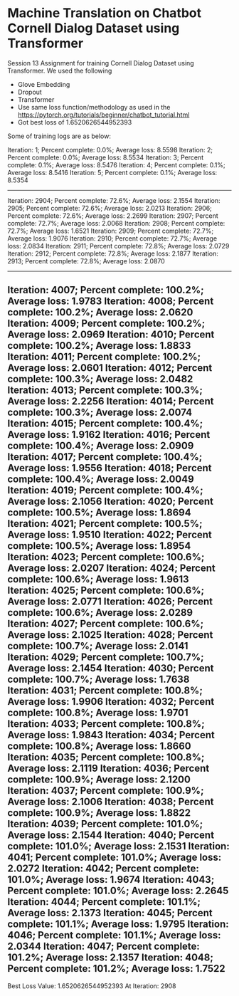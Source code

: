 # Machine Translation on Chatbot Cornell Dialog Dataset using Transformer
Session 13 Assignment for training Cornell Dialog Dataset using Transformer. We used the following

- Glove Embedding
- Dropout
- Transformer
- Use same loss function/methodology as used in the https://pytorch.org/tutorials/beginner/chatbot_tutorial.html
- Got best loss of 1.6520626544952393

Some of training logs are as below:

Iteration: 1; Percent complete: 0.0%; Average loss: 8.5598
Iteration: 2; Percent complete: 0.0%; Average loss: 8.5534
Iteration: 3; Percent complete: 0.1%; Average loss: 8.5476
Iteration: 4; Percent complete: 0.1%; Average loss: 8.5416
Iteration: 5; Percent complete: 0.1%; Average loss: 8.5354

--------------------------------------------------------------

Iteration: 2904; Percent complete: 72.6%; Average loss: 2.1554
Iteration: 2905; Percent complete: 72.6%; Average loss: 2.0213
Iteration: 2906; Percent complete: 72.6%; Average loss: 2.2699
Iteration: 2907; Percent complete: 72.7%; Average loss: 2.0068
Iteration: 2908; Percent complete: 72.7%; Average loss: 1.6521
Iteration: 2909; Percent complete: 72.7%; Average loss: 1.9076
Iteration: 2910; Percent complete: 72.7%; Average loss: 2.0834
Iteration: 2911; Percent complete: 72.8%; Average loss: 2.0729
Iteration: 2912; Percent complete: 72.8%; Average loss: 2.1877
Iteration: 2913; Percent complete: 72.8%; Average loss: 2.0870

----------------------------------------------------------------

Iteration: 4007; Percent complete: 100.2%; Average loss: 1.9783
Iteration: 4008; Percent complete: 100.2%; Average loss: 2.0620
Iteration: 4009; Percent complete: 100.2%; Average loss: 2.0969
Iteration: 4010; Percent complete: 100.2%; Average loss: 1.8833
Iteration: 4011; Percent complete: 100.2%; Average loss: 2.0601
Iteration: 4012; Percent complete: 100.3%; Average loss: 2.0482
Iteration: 4013; Percent complete: 100.3%; Average loss: 2.2256
Iteration: 4014; Percent complete: 100.3%; Average loss: 2.0074
Iteration: 4015; Percent complete: 100.4%; Average loss: 1.9162
Iteration: 4016; Percent complete: 100.4%; Average loss: 2.0909
Iteration: 4017; Percent complete: 100.4%; Average loss: 1.9556
Iteration: 4018; Percent complete: 100.4%; Average loss: 2.0049
Iteration: 4019; Percent complete: 100.4%; Average loss: 2.1056
Iteration: 4020; Percent complete: 100.5%; Average loss: 1.8694
Iteration: 4021; Percent complete: 100.5%; Average loss: 1.9510
Iteration: 4022; Percent complete: 100.5%; Average loss: 1.8954
Iteration: 4023; Percent complete: 100.6%; Average loss: 2.0207
Iteration: 4024; Percent complete: 100.6%; Average loss: 1.9613
Iteration: 4025; Percent complete: 100.6%; Average loss: 2.0771
Iteration: 4026; Percent complete: 100.6%; Average loss: 2.0289
Iteration: 4027; Percent complete: 100.6%; Average loss: 2.1025
Iteration: 4028; Percent complete: 100.7%; Average loss: 2.0141
Iteration: 4029; Percent complete: 100.7%; Average loss: 2.1454
Iteration: 4030; Percent complete: 100.7%; Average loss: 1.7638
Iteration: 4031; Percent complete: 100.8%; Average loss: 1.9906
Iteration: 4032; Percent complete: 100.8%; Average loss: 1.9701
Iteration: 4033; Percent complete: 100.8%; Average loss: 1.9843
Iteration: 4034; Percent complete: 100.8%; Average loss: 1.8660
Iteration: 4035; Percent complete: 100.8%; Average loss: 2.1119
Iteration: 4036; Percent complete: 100.9%; Average loss: 2.1200
Iteration: 4037; Percent complete: 100.9%; Average loss: 2.1006
Iteration: 4038; Percent complete: 100.9%; Average loss: 1.8822
Iteration: 4039; Percent complete: 101.0%; Average loss: 2.1544
Iteration: 4040; Percent complete: 101.0%; Average loss: 2.1531
Iteration: 4041; Percent complete: 101.0%; Average loss: 2.0272
Iteration: 4042; Percent complete: 101.0%; Average loss: 1.9674
Iteration: 4043; Percent complete: 101.0%; Average loss: 2.2645
Iteration: 4044; Percent complete: 101.1%; Average loss: 2.1373
Iteration: 4045; Percent complete: 101.1%; Average loss: 1.9795
Iteration: 4046; Percent complete: 101.1%; Average loss: 2.0344
Iteration: 4047; Percent complete: 101.2%; Average loss: 2.1357
Iteration: 4048; Percent complete: 101.2%; Average loss: 1.7522
---------------------------------------------------
Best Loss Value:  1.6520626544952393  At Iteration:  2908



